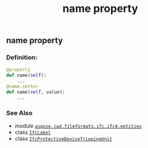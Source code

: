 ﻿---
title: name property
second_title: Aspose.CAD for Python via .NET API References
description: 
type: docs
weight: 80
url: /python-net/aspose.cad.fileformats.ifc.ifc4.entities/ifcprotectivedevicetrippingunit/name/
is_root: false
---

## name property

### Definition:
```python
@property
def name(self):
    ...
@name.setter
def name(self, value):
    ...
```

### See Also
* module [`aspose.cad.fileformats.ifc.ifc4.entities`](../../)
* class [`IfcLabel`](/cad/python-net/aspose.cad.fileformats.ifc.ifc4.types/ifclabel)
* class [`IfcProtectiveDeviceTrippingUnit`](/cad/python-net/aspose.cad.fileformats.ifc.ifc4.entities/ifcprotectivedevicetrippingunit)
